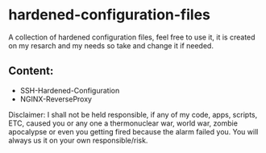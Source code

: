 # hardened-configuration-files
A collection of hardened configuration files, feel free to use it, it is created on my resarch and my needs so take and change it if needed.

## Content: 
* SSH-Hardened-Configuration
* NGINX-ReverseProxy


Disclaimer: I shall not be held responsible, if any of my code, apps, scripts, ETC, caused you or any one a thermonuclear war, world war, zombie apocalypse or even you getting fired because the alarm failed you. You will always us it on your own responsible/risk.
